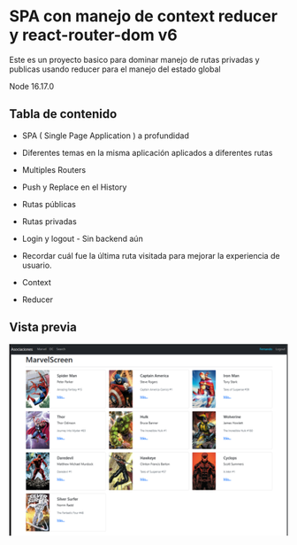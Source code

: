 # SPA con manejo de context reducer y react-router-dom v6

Este es un proyecto basico para dominar manejo de rutas privadas y publicas usando reducer para el manejo del estado global

Node 16.17.0

## Tabla de contenido

- SPA ( Single Page Application ) a profundidad

- Diferentes temas en la misma aplicación aplicados a diferentes rutas

- Multiples Routers

- Push y Replace en el History

- Rutas públicas

- Rutas privadas

- Login y logout - Sin backend aún

- Recordar cuál fue la última ruta visitada para mejorar la experiencia de usuario.

- Context

- Reducer

## Vista previa

![Preview](./public/preview.png)
